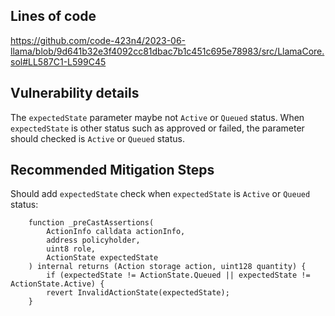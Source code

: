 ## Lines of code

https://github.com/code-423n4/2023-06-llama/blob/9d641b32e3f4092cc81dbac7b1c451c695e78983/src/LlamaCore.sol#LL587C1-L599C45


## Vulnerability details

The `expectedState` parameter maybe not `Active` or `Queued` status. When `expectedState` is other status such as approved or failed, the parameter should checked is `Active` or `Queued` status.


## Recommended Mitigation Steps

Should add `expectedState` check when `expectedState` is `Active` or `Queued` status:

```solidity
    function _preCastAssertions(
        ActionInfo calldata actionInfo,
        address policyholder,
        uint8 role,
        ActionState expectedState
    ) internal returns (Action storage action, uint128 quantity) {
        if (expectedState != ActionState.Queued || expectedState != ActionState.Active) {
        revert InvalidActionState(expectedState);
    }
```


